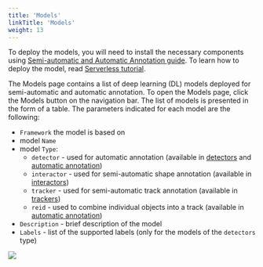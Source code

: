 ```yaml
---
title: 'Models'
linkTitle: 'Models'
weight: 13
---
```


To deploy the models, you will need to install the necessary components using
[Semi-automatic and Automatic Annotation guide](/docs/administration/advanced/installation_automatic_annotation/).
To learn how to deploy the model, read [Serverless tutorial](/docs/manual/advanced/serverless-tutorial/).

The Models page contains a list of deep learning (DL) models deployed for semi-automatic and automatic annotation.
To open the Models page, click the Models button on the navigation bar.
The list of models is presented in the form of a table. The parameters indicated for each model are the following:

- `Framework` the model is based on
- model `Name`
- model `Type`:
  - `detector` - used for automatic annotation (available in [detectors](/docs/manual/advanced/ai-tools/#detectors)
    and [automatic annotation](/docs/manual/advanced/automatic-annotation/))
  - `interactor` - used for semi-automatic shape annotation (available in [interactors](/docs/manual/advanced/ai-tools/#interactors))
  - `tracker` - used for semi-automatic track annotation (available in [trackers](/docs/manual/advanced/ai-tools/#trackers))
  - `reid` - used to combine individual objects into a track (available in [automatic annotation](/docs/manual/advanced/automatic-annotation/))
- `Description` - brief description of the model
- `Labels` - list of the supported labels (only for the models of the `detectors` type)

![](/images/image099.jpg)
